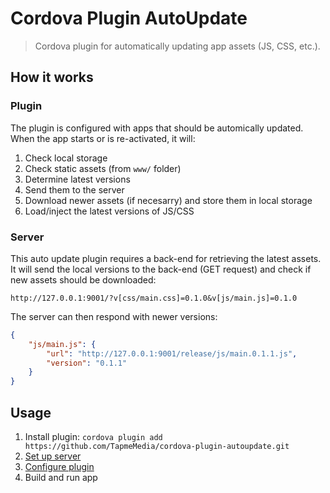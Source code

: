 # Cordova Plugin AutoUpdate

> Cordova plugin for automatically updating app assets (JS, CSS, etc.).

## How it works

### Plugin

The plugin is configured with apps that should be automically updated. When the app starts or is re-activated, it will:

1. Check local storage
1. Check static assets (from `www/` folder)
1. Determine latest versions
1. Send them to the server
1. Download newer assets (if necesarry) and store them in local storage
1. Load/inject the latest versions of JS/CSS

### Server

This auto update plugin requires a back-end for retrieving the latest assets. It will send the local versions to the back-end (GET request) and check if new assets should be downloaded:

```
http://127.0.0.1:9001/?v[css/main.css]=0.1.0&v[js/main.js]=0.1.0
```

The server can then respond with newer versions:

```json
{
	"js/main.js": {
		"url": "http://127.0.0.1:9001/release/js/main.0.1.1.js",
		"version": "0.1.1"
	}
}
```

## Usage

1. Install plugin: `cordova plugin add https://github.com/TapmeMedia/cordova-plugin-autoupdate.git`
1. [Set up server](https://github.com/TapmeMedia/cordova-plugin-autoupdate/wiki/Server)
1. [Configure plugin](https://github.com/TapmeMedia/cordova-plugin-autoupdate/wiki/Plugin-configuration)
1. Build and run app
